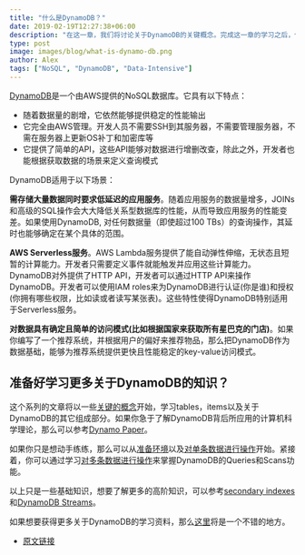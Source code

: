 ```yaml
---
title: "什么是DynamoDB？"
date: 2019-02-19T12:27:38+06:00
description: "在这一章，我们将讨论关于DynamoDB的关键概念。完成这一章的学习之后，你将对以下概念有进一步的认识"
type: post
image: images/blog/what-is-dynamo-db.png
author: Alex
tags: ["NoSQL", "DynamoDB", "Data-Intensive"]
---
```


[DynamoDB](https://aws.amazon.com/dynamodb/)是一个由AWS提供的NoSQL数据库。它具有以下特点：

* 随着数据量的剧增，它依然能够提供稳定的性能输出
* 它完全由AWS管理。开发人员不需要SSH到其服务器，不需要管理服务器，不需在服务器上更新OS补丁和加密库等
* 它提供了简单的API，这些API能够对数据进行增删改查，除此之外，开发者也能根据获取数据的场景来定义查询模式

DynamoDB适用于以下场景：

**需存储大量数据同时要求低延迟的应用服务**。随着应用服务的数据量增多，JOINs和高级的SQL操作会大大降低关系型数据库的性能，从而导致应用服务的性能变差。如果使用DynamoDB, 对任何数据量（即使超过100 TBs）的查询操作，其延时也能够确定在某个具体的范围。

**AWS Serverless服务**。AWS Lambda服务提供了能自动弹性伸缩，无状态且短暂的计算能力。开发者只需要定义事件就能触发并应用这些计算能力。DynamoDB对外提供了HTTP API，开发者可以通过HTTP API来操作DynamoDB。开发者可以使用IAM roles来为DynamoDB进行认证(你是谁)和授权(你拥有哪些权限，比如读或者读写某张表)。这些特性使得DynamoDB特别适用于Serverless服务。

**对数据具有确定且简单的访问模式(比如根据国家来获取所有星巴克的门店)**。如果你编写了一个推荐系统，并根据用户的偏好来推荐物品，那么把DynamoDB作为数据基础，能够为推荐系统提供更快且性能稳定的key-value访问模式。

## 准备好学习更多关于DynamoDB的知识？

这个系列的文章将以一些[关键的概念](https://2cloudlab.com/nosql/key-concepts/)开始，学习tables，items以及关于DynamoDB的其它组成部分。如果你急于了解DynamoDB背后所应用的计算机科学理论，那么可以参考[Dynamo Paper](https://2cloudlab.com/nosql/the-dynamo-paper/)。

如果你只是想动手练练，那么可以从[准备环境](https://2cloudlab.com/nosql/environment-setup/)以及[对单条数据进行操作](https://2cloudlab.com/nosql/anatomy-of-an-item/)开始。紧接着，你可以通过学习[对多条数据进行操作](https://2cloudlab.com/nosql/working-with-multiple-items/)来掌握DynamoDB的Queries和Scans功能。

以上只是一些基础知识，想要了解更多的高阶知识，可以参考[secondary indexes](https://2cloudlab.com/nosql/secondary-indexes/)和[DynamoDB Streams](https://2cloudlab.com/nosql/dynamodb-streams/)。

如果想要获得更多关于DynamoDB的学习资料，那么[这里](https://2cloudlab.com/nosql/additional-reading/)将是一个不错的地方。

* [原文链接](https://www.dynamodbguide.com/what-is-dynamo-db)